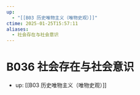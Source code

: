 ```yaml
---
up:
  - "[[B03 历史唯物主义（唯物史观）]]"
ctime: 2025-01-25T15:57:11
aliases:
  - 社会存在与社会意识
---
```


# B036 社会存在与社会意识

- up: [[B03 历史唯物主义（唯物史观）]]
